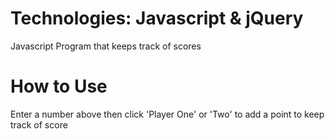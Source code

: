 # Technologies: Javascript & jQuery
Javascript Program that keeps track of scores

# How to Use

Enter a number above then click 'Player One' or 'Two' to add a point to keep track of score
 
